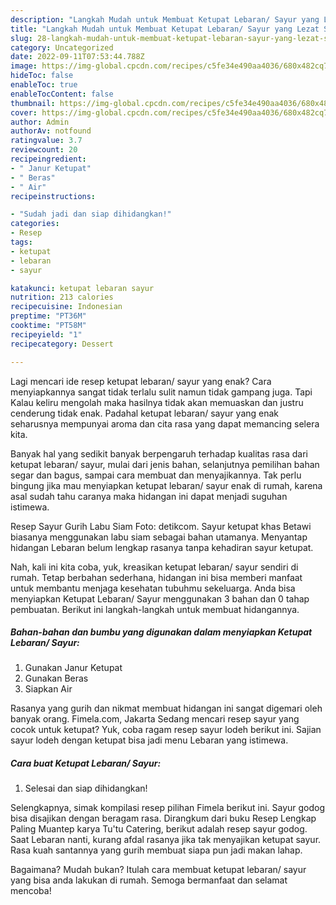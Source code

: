 ```yaml
---
description: "Langkah Mudah untuk Membuat Ketupat Lebaran/ Sayur yang Lezat Sekali, Buat Buka Puasa}"
title: "Langkah Mudah untuk Membuat Ketupat Lebaran/ Sayur yang Lezat Sekali, Buat Buka Puasa}"
slug: 28-langkah-mudah-untuk-membuat-ketupat-lebaran-sayur-yang-lezat-sekali-buat-buka-puasa
category: Uncategorized
date: 2022-09-11T07:53:44.788Z
image: https://img-global.cpcdn.com/recipes/c5fe34e490aa4036/680x482cq70/ketupat-lebaran-sayur-foto-resep-utama.jpg
hideToc: false
enableToc: true
enableTocContent: false
thumbnail: https://img-global.cpcdn.com/recipes/c5fe34e490aa4036/680x482cq70/ketupat-lebaran-sayur-foto-resep-utama.jpg
cover: https://img-global.cpcdn.com/recipes/c5fe34e490aa4036/680x482cq70/ketupat-lebaran-sayur-foto-resep-utama.jpg
author: Admin
authorAv: notfound
ratingvalue: 3.7
reviewcount: 20
recipeingredient:
- " Janur Ketupat"
- " Beras"
- " Air"
recipeinstructions:

- "Sudah jadi dan siap dihidangkan!"
categories:
- Resep
tags:
- ketupat
- lebaran
- sayur

katakunci: ketupat lebaran sayur 
nutrition: 213 calories
recipecuisine: Indonesian
preptime: "PT36M"
cooktime: "PT58M"
recipeyield: "1"
recipecategory: Dessert

---
```



Lagi mencari ide resep ketupat lebaran/ sayur yang enak? Cara menyiapkannya sangat tidak terlalu sulit namun tidak gampang juga. Tapi Kalau keliru mengolah maka hasilnya tidak akan memuaskan dan justru cenderung tidak enak. Padahal ketupat lebaran/ sayur yang enak seharusnya mempunyai aroma dan cita rasa yang dapat memancing selera kita.


Banyak hal yang sedikit banyak berpengaruh terhadap kualitas rasa dari ketupat lebaran/ sayur, mulai dari jenis bahan, selanjutnya pemilihan bahan segar dan bagus, sampai cara membuat dan menyajikannya. Tak perlu bingung jika mau menyiapkan ketupat lebaran/ sayur enak di rumah, karena asal sudah tahu caranya maka hidangan ini dapat menjadi suguhan istimewa.

Resep Sayur Gurih Labu Siam Foto: detikcom. Sayur ketupat khas Betawi biasanya menggunakan labu siam sebagai bahan utamanya. Menyantap hidangan Lebaran belum lengkap rasanya tanpa kehadiran sayur ketupat.


Nah, kali ini kita coba, yuk, kreasikan ketupat lebaran/ sayur sendiri di rumah. Tetap berbahan sederhana, hidangan ini bisa memberi manfaat untuk membantu menjaga kesehatan tubuhmu sekeluarga. Anda bisa menyiapkan Ketupat Lebaran/ Sayur menggunakan 3 bahan dan 0 tahap pembuatan. Berikut ini langkah-langkah untuk membuat hidangannya.

<!--inarticleads1-->

##### Bahan-bahan dan bumbu yang digunakan dalam menyiapkan Ketupat Lebaran/ Sayur:

1. Gunakan  Janur Ketupat
1. Gunakan  Beras
1. Siapkan  Air


Rasanya yang gurih dan nikmat membuat hidangan ini sangat digemari oleh banyak orang. Fimela.com, Jakarta Sedang mencari resep sayur yang cocok untuk ketupat? Yuk, coba ragam resep sayur lodeh berikut ini. Sajian sayur lodeh dengan ketupat bisa jadi menu Lebaran yang istimewa. 

<!--inarticleads2-->

##### Cara buat Ketupat Lebaran/ Sayur:


1. Selesai dan siap dihidangkan!

Selengkapnya, simak kompilasi resep pilihan Fimela berikut ini. Sayur godog bisa disajikan dengan beragam rasa. Dirangkum dari buku Resep Lengkap Paling Muantep karya Tu&#39;tu Catering, berikut adalah resep sayur godog. Saat Lebaran nanti, kurang afdal rasanya jika tak menyajikan ketupat sayur. Rasa kuah santannya yang gurih membuat siapa pun jadi makan lahap. 

Bagaimana? Mudah bukan? Itulah cara membuat ketupat lebaran/ sayur yang bisa anda lakukan di rumah. Semoga bermanfaat dan selamat mencoba!
